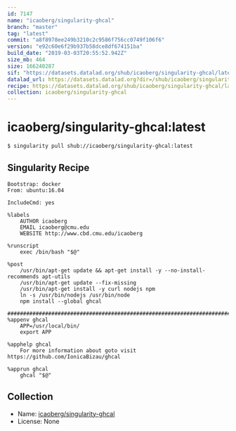 ```yaml
---
id: 7147
name: "icaoberg/singularity-ghcal"
branch: "master"
tag: "latest"
commit: "a8f8978ee249b3210c2c9586f756cc0749f106f6"
version: "e92c60e6f29b937b58dce8df674151ba"
build_date: "2019-03-03T20:55:52.942Z"
size_mb: 464
size: 166240287
sif: "https://datasets.datalad.org/shub/icaoberg/singularity-ghcal/latest/2019-03-03-a8f8978e-e92c60e6/e92c60e6f29b937b58dce8df674151ba.simg"
datalad_url: https://datasets.datalad.org?dir=/shub/icaoberg/singularity-ghcal/latest/2019-03-03-a8f8978e-e92c60e6/
recipe: https://datasets.datalad.org/shub/icaoberg/singularity-ghcal/latest/2019-03-03-a8f8978e-e92c60e6/Singularity
collection: icaoberg/singularity-ghcal
---
```


# icaoberg/singularity-ghcal:latest

```bash
$ singularity pull shub://icaoberg/singularity-ghcal:latest
```

## Singularity Recipe

```singularity
Bootstrap: docker
From: ubuntu:16.04

IncludeCmd: yes

%labels
    AUTHOR icaoberg
    EMAIL icaoberg@cmu.edu
    WEBSITE http://www.cbd.cmu.edu/icaoberg

%runscript
    exec /bin/bash "$@"

%post
    /usr/bin/apt-get update && apt-get install -y --no-install-recommends apt-utils
    /usr/bin/apt-get update --fix-missing
    /usr/bin/apt-get install -y curl nodejs npm
    ln -s /usr/bin/nodejs /usr/bin/node
    npm install --global ghcal

####################################################################################
%appenv ghcal
    APP=/usr/local/bin/
    export APP

%apphelp ghcal
    For more information about goto visit https://github.com/IonicaBizau/ghcal

%apprun ghcal
    ghcal "$@"
```

## Collection

 - Name: [icaoberg/singularity-ghcal](https://github.com/icaoberg/singularity-ghcal)
 - License: None

